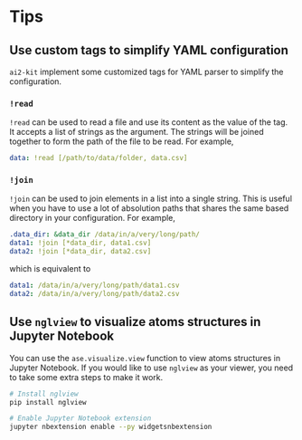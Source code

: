 # Tips

## Use custom tags to simplify YAML configuration

`ai2-kit` implement some customized tags for YAML parser to simplify the configuration. 

### `!read`
`!read` can be used to read a file and use its content as the value of the tag. It accepts a list of strings as the argument. The strings will be joined together to form the path of the file to be read. For example,

```yaml
data: !read [/path/to/data/folder, data.csv]
```

### `!join`
`!join` can be used to join elements in a list into a single string. This is useful when you have to use a lot of absolution paths that shares the same based directory in your configuration. For example,

```yaml
.data_dir: &data_dir /data/in/a/very/long/path/
data1: !join [*data_dir, data1.csv]
data2: !join [*data_dir, data2.csv]
```
which is equivalent to

```yaml
data1: /data/in/a/very/long/path/data1.csv
data2: /data/in/a/very/long/path/data2.csv
```

## Use `nglview` to visualize atoms structures in Jupyter Notebook

You can use the `ase.visualize.view` function to view atoms structures in Jupyter Notebook. If you would like to use `nglview` as your viewer, you need to take some extra steps to make it work.

```bash
# Install nglview
pip install nglview

# Enable Jupyter Notebook extension
jupyter nbextension enable --py widgetsnbextension
```
